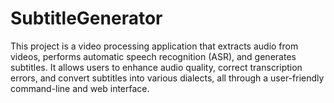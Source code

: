 # SubtitleGenerator
This project is a video processing application that extracts audio from videos, performs automatic speech recognition (ASR), and generates subtitles. It allows users to enhance audio quality, correct transcription errors, and convert subtitles into various dialects, all through a user-friendly command-line and web interface.

